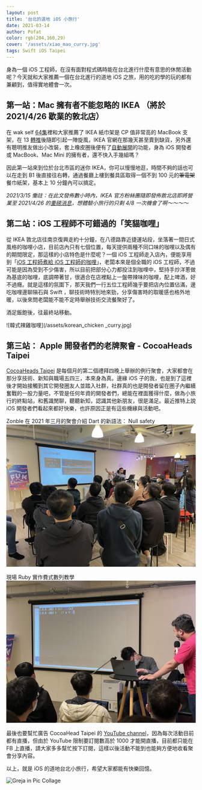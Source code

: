 ```yaml
---
layout: post
title: '台北的道地 iOS 小旅行'
date: 2021-03-14
author: Pofat
color: rgb(204,160,29)
cover: '/assets/xiao_mao_curry.jpg'
tags: Swift iOS Taipei
---
```


身為一個 iOS 工程師，在沒有面對程式碼時能在台北進行什麼有意思的休閒活動呢？今天就和大家推薦一個在台北進行的道地 iOS 之旅，用的吃的學的玩的都有兼顧到，值得實地體會一次。

## 第一站：Mac 擁有者不能忽略的 IKEA （將於 2021/4/26 歇業的敦北店）

在 wak self [64集](https://weakself.dev/episodes/64)裡和大家推薦了 IKEA 紙巾架是 CP 值非常高的 MacBook 支架，在 13 [轉推](https://twitter.com/ethanhuang13/status/1352453957138882560?s=21)後隨即引起一陣旋風，IKEA 官網在那幾天甚至賣到缺貨，另外還有聰明推友做出小改裝，套上橡皮圈後便有了[自動展開](https://twitter.com/ethanhuang13/status/1353545658280501248)的功能，身為 iOS 開發者或 MacBook、Mac Mini 的擁有者，還不快入手幾組嗎？

因此第一站來到位於台北市區的迷你 IKEA，你可以慢慢地逛，時間不夠的話也可以在走到 B1 後直接往右轉，通過餐廳上樓到餐具區取得一個不到 100 元的~~筆電架~~餐巾紙架，基本上 10 分鐘內可以搞定。

*2021/3/15 慟註：在此文發佈數小時內，IKEA 官方粉絲團隨即發佈敦北店即將營業至 2021/4/26 的[重磅消息](https://www.facebook.com/IKEA.Taiwan/photos/a.140770119312232/3744285105627364/?type=3&theater)，想體驗小旅行的只剩 4/8 一次機會了啊～～～～*

## 第二站：iOS 工程師不可錯過的「笑貓咖哩」

從 IKEA 敦北店往南京復興走約十分鐘，在八德路靠近捷運站段，坐落著一間日式風格的咖哩小店，目前店內只有七個位置，每天提供兩種不同口味的咖哩以及偶有的期間限定，那這樣的小店特色是什麼呢？一個 iOS 工程師走入店內，便能享用到「[iOS 工程師煮給 iOS 工程師的咖哩](https://twitter.com/search?q=%23iOS工程師煮給iOS工程師的咖哩&src=typed_query)」，老闆本來是個全職的 iOS 工程師，不過可能是因為受到不少傷害，所以目前把部分心力都投注到咖哩中，堅持手炒洋蔥做為基底的咖哩，底調帶著甘，很適合在店裡點上一盤帶辣味的咖哩，配上啤酒，好不過癮。就是這樣的氛圍下，那天我們一行五位工程師幾乎要把店內位置佔滿，邊吃咖哩邊聊隕石與 Swift ，聊技術時特別地來勁，分享傷害時的取暖感也格外地暖，以後來問老闆能不能不定時舉辦技術交流餐聚好了。

酒足飯飽後，往最終站移動。

![韓式辣雞咖哩](/assets/korean_chicken _curry.jpg)

## 第三站： Apple 開發者們的老牌聚會 - CocoaHeads Taipei

[CocoaHeads Taipei](https://www.facebook.com/groups/cocoaheads.taipei) 是每個月的第二個禮拜四晚上舉辦的例行聚會，大家都會在那分享技術、新知與職場五四三，本來身為真。邊緣 iOS 子的我，也是到了這裡後才開始接觸到其它開發圈友人並踏入社群，社群真的也是開發者留在圈子內繼續奮戰的一股力量吧，不管是任何年資的開發者們，總能在裡面獲得什麼，做為小旅行的終點站，和舊識閒聊，聽聽新知，認識其他新朋友，很是滿足。最近推特上說 iOS 開發者們看起來都好快樂，也許原因正是有這些機緣與活動吧。

Zonble 在 2021 年三月的聚會介紹 Dart 的新語法： Null safety 
![Zonble talks about Dart](/assets/cocoaheads_zonble_dart.jpg)

現場 Ruby 實作費式數列教學
![Ruby live coding](/assets/learn_ruby.jpg)

最後也要幫忙廣告 CocoaHead Taipei 的 [YouTube channel](https://www.youtube.com/channel/UCEJ92IKffNoDrDIJ5dus6lg)，因為每次活動目前都有直播，但由於 YouTube 限制要訂閱數高於 1000 才能開直播，目前都只能在 FB 上直播，請大家多多幫忙按下訂閱，這樣以後活動不能到也能夠方便地收看聚會分享內容。

以上，就是 iOS 的道地台北小旅行，希望大家都能有快樂回憶。

![Greja in Pic Collage](/assets/greja_in_piccollage.jpg)


